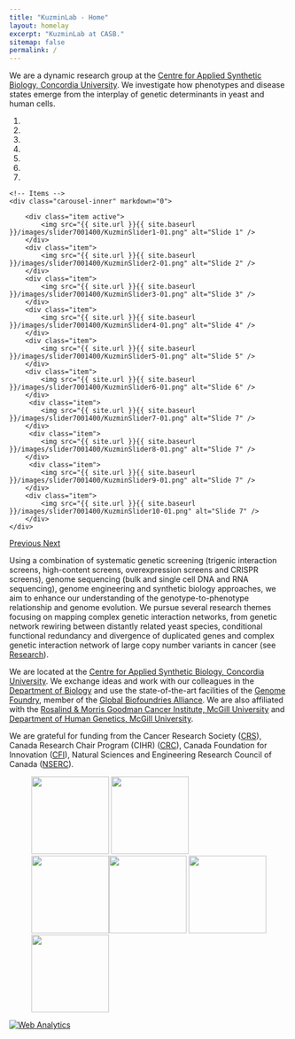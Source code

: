 ```yaml
---
title: "KuzminLab - Home"
layout: homelay
excerpt: "KuzminLab at CASB."
sitemap: false
permalink: /
---
```


We are a dynamic research group at the [Centre for Applied Synthetic Biology, Concordia University](https://www.concordia.ca/research/casb/about.html). We investigate how phenotypes and disease states emerge from the interplay of genetic determinants in yeast and human cells.


<div markdown="0" id="carousel" class="carousel slide" data-ride="carousel" data-interval="5000" data-pause="hover" >
    <!-- Menu -->
    <ol class="carousel-indicators">
        <li data-target="#carousel" data-slide-to="0" class="active"></li>
        <li data-target="#carousel" data-slide-to="1"></li>
        <li data-target="#carousel" data-slide-to="2"></li>
        <li data-target="#carousel" data-slide-to="3"></li>
        <li data-target="#carousel" data-slide-to="4"></li>
        <li data-target="#carousel" data-slide-to="5"></li>
        <li data-target="#carousel" data-slide-to="6"></li>
    </ol>

    <!-- Items -->
    <div class="carousel-inner" markdown="0">

        <div class="item active">
            <img src="{{ site.url }}{{ site.baseurl }}/images/slider7001400/KuzminSlider1-01.png" alt="Slide 1" />
        </div>
        <div class="item">
            <img src="{{ site.url }}{{ site.baseurl }}/images/slider7001400/KuzminSlider2-01.png" alt="Slide 2" />
        </div>
        <div class="item">
            <img src="{{ site.url }}{{ site.baseurl }}/images/slider7001400/KuzminSlider3-01.png" alt="Slide 3" />
        </div>
        <div class="item">
            <img src="{{ site.url }}{{ site.baseurl }}/images/slider7001400/KuzminSlider4-01.png" alt="Slide 4" />
        </div>
        <div class="item">
            <img src="{{ site.url }}{{ site.baseurl }}/images/slider7001400/KuzminSlider5-01.png" alt="Slide 5" />
        </div>
        <div class="item">
            <img src="{{ site.url }}{{ site.baseurl }}/images/slider7001400/KuzminSlider6-01.png" alt="Slide 6" />
        </div>       
         <div class="item">
            <img src="{{ site.url }}{{ site.baseurl }}/images/slider7001400/KuzminSlider7-01.png" alt="Slide 7" />
        </div>
         <div class="item">
            <img src="{{ site.url }}{{ site.baseurl }}/images/slider7001400/KuzminSlider8-01.png" alt="Slide 7" />
        </div>
         <div class="item">
            <img src="{{ site.url }}{{ site.baseurl }}/images/slider7001400/KuzminSlider9-01.png" alt="Slide 7" />
        </div>
        <div class="item">
            <img src="{{ site.url }}{{ site.baseurl }}/images/slider7001400/KuzminSlider10-01.png" alt="Slide 7" />
        </div>
    </div>
  <a class="left carousel-control" href="#carousel" role="button" data-slide="prev">
    <span class="glyphicon glyphicon-chevron-left" aria-hidden="true"></span>
    <span class="sr-only">Previous</span>
  </a>
  <a class="right carousel-control" href="#carousel" role="button" data-slide="next">
    <span class="glyphicon glyphicon-chevron-right" aria-hidden="true"></span>
    <span class="sr-only">Next</span>
  </a>
</div>

Using a combination of systematic genetic screening (trigenic interaction screens, high-content screens, overexpression screens and CRISPR screens), genome sequencing (bulk and single cell DNA and RNA sequencing), genome engineering and synthetic biology approaches, we aim to enhance our understanding of the genotype-to-phenotype relationship and genome evolution. We pursue several research themes focusing on mapping complex genetic interaction networks, from genetic network rewiring between distantly related yeast species, conditional functional redundancy and divergence of duplicated genes and complex genetic interaction network of large copy number variants in cancer (see [Research](research)).


We are located at the [Centre for Applied Synthetic Biology, Concordia University](https://www.concordia.ca/research/casb.html). We exchange ideas and work with our colleagues in the [Department of Biology](https://www.concordia.ca/artsci/biology/about.html) and use the state-of-the-art facilities of the [Genome Foundry](https://www.concordia.ca/research/genome-foundry.html), member of the [Global Biofoundries Alliance](https://biofoundries.org/). We are also affiliated with the [Rosalind & Morris Goodman Cancer Institute, McGill University](https://www.mcgill.ca/gci/) and [Department of Human Genetics, McGill University](https://www.mcgill.ca/humangenetics/).


We are grateful for funding from the Cancer Research Society ([CRS](https://www.societederecherchesurlecancer.ca/en/about-us/about-us)), Canada Research Chair Program (CIHR) ([CRC](https://www.chairs-chaires.gc.ca/home-accueil-eng.aspx)), Canada Foundation for Innovation ([CFI](https://www.innovation.ca/)), Natural Sciences and Engineering Research Council of Canada ([NSERC](https://www.nserc-crsng.gc.ca/index_eng.asp)).

<figure class="fourth">
  <img src="{{ site.url }}{{ site.baseurl }}/images/logopic/Logo_CRS.png" style="width: 140px"> <img src="{{ site.url }}{{ site.baseurl }}/images/logopic/Logo_Forbeck.png" style="width: 140px"> <img src="{{ site.url }}{{ site.baseurl }}/images/logopic/Logo_NSERC.png" style="width: 140px"><img src="{{ site.url }}{{ site.baseurl }}/images/logopic/Logo_CIHR.png" style="width: 140px"> <img src="{{ site.url }}{{ site.baseurl }}/images/logopic/Logo_CRC.png" style="width: 140px"> <img src="{{ site.url }}{{ site.baseurl }}/images/logopic/Logo_CFI.png" style="width: 140px"> 
</figure>

<!-- Default Statcounter code for Kuzmin Lab
https://kuzmin-lab.github.io/ -->
<script type="text/javascript">
var sc_project=12455544; 
var sc_invisible=1; 
var sc_security="39ae68da"; 
</script>
<script type="text/javascript"
src="https://www.statcounter.com/counter/counter.js"
async></script>
<noscript><div class="statcounter"><a title="Web Analytics"
href="https://statcounter.com/" target="_blank"><img
class="statcounter"
src="https://c.statcounter.com/12455544/0/39ae68da/1/"
alt="Web Analytics"></a></div></noscript>
<!-- End of Statcounter Code -->

